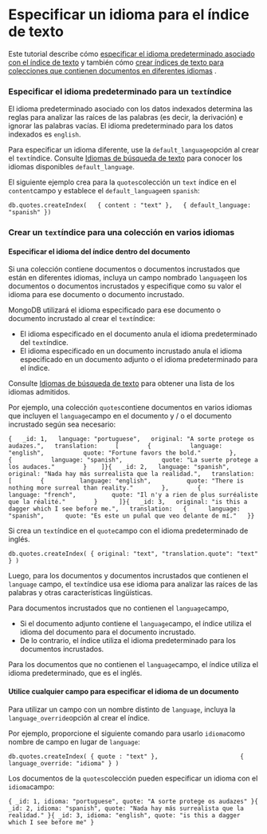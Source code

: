 # Especificar un idioma para el índice de texto



Este tutorial describe cómo [especificar el idioma predeterminado asociado con el índice de texto](https://docs.mongodb.com/manual/tutorial/specify-language-for-text-index/#std-label-specify-default-language-text-index) y también cómo [crear índices de texto para colecciones que contienen documentos en diferentes idiomas](https://docs.mongodb.com/manual/tutorial/specify-language-for-text-index/#std-label-select-from-multiple-languages-for-text-index) .

### Especificar el idioma predeterminado para un `text`índice  <a id="specify-the-default-language-for-a-text-index"></a>

El idioma predeterminado asociado con los datos indexados determina las reglas para analizar las raíces de las palabras \(es decir, la derivación\) e ignorar las palabras vacías. El idioma predeterminado para los datos indexados es `english`.

Para especificar un idioma diferente, use la `default_language`opción al crear el `text`índice. Consulte [Idiomas de búsqueda de texto](https://docs.mongodb.com/manual/reference/text-search-languages/#std-label-text-search-languages) para conocer los idiomas disponibles `default_language`.

El siguiente ejemplo crea para la `quotes`colección un `text` índice en el `content`campo y establece el `default_language`en `spanish`:

```text
db.quotes.createIndex(   { content : "text" },   { default_language: "spanish" })
```

### Crear un `text`índice para una colección en varios idiomas  <a id="create-a-text-index-for-a-collection-in-multiple-languages"></a>

#### Especificar el idioma del índice dentro del documento  <a id="specify-the-index-language-within-the-document"></a>

Si una colección contiene documentos o documentos incrustados que están en diferentes idiomas, incluya un campo nombrado `language`en los documentos o documentos incrustados y especifique como su valor el idioma para ese documento o documento incrustado.

MongoDB utilizará el idioma especificado para ese documento o documento incrustado al crear el `text`índice:

* El idioma especificado en el documento anula el idioma predeterminado del `text`índice.
* El idioma especificado en un documento incrustado anula el idioma especificado en un documento adjunto o el idioma predeterminado para el índice.

Consulte [Idiomas de búsqueda de texto](https://docs.mongodb.com/manual/reference/text-search-languages/#std-label-text-search-languages) para obtener una lista de los idiomas admitidos.

Por ejemplo, una colección `quotes`contiene documentos en varios idiomas que incluyen el `language`campo en el documento y / o el documento incrustado según sea necesario:

```text
{   _id: 1,   language: "portuguese",   original: "A sorte protege os audazes.",   translation:     [        {           language: "english",           quote: "Fortune favors the bold."        },        {           language: "spanish",           quote: "La suerte protege a los audaces."        }    ]}{   _id: 2,   language: "spanish",   original: "Nada hay más surrealista que la realidad.",   translation:      [        {          language: "english",          quote: "There is nothing more surreal than reality."        },        {          language: "french",          quote: "Il n'y a rien de plus surréaliste que la réalité."        }      ]}{   _id: 3,   original: "is this a dagger which I see before me.",   translation:   {      language: "spanish",      quote: "Es este un puñal que veo delante de mí."   }}
```

Si crea un `text`índice en el `quote`campo con el idioma predeterminado de inglés.

```text
db.quotes.createIndex( { original: "text", "translation.quote": "text" } )
```

Luego, para los documentos y documentos incrustados que contienen el `language` campo, el `text`índice usa ese idioma para analizar las raíces de las palabras y otras características lingüísticas.

Para documentos incrustados que no contienen el `language`campo,

* Si el documento adjunto contiene el `language`campo, el índice utiliza el idioma del documento para el documento incrustado.
* De lo contrario, el índice utiliza el idioma predeterminado para los documentos incrustados.

Para los documentos que no contienen el `language`campo, el índice utiliza el idioma predeterminado, que es el inglés.

#### Utilice cualquier campo para especificar el idioma de un documento  <a id="use-any-field-to-specify-the-language-for-a-document"></a>

Para utilizar un campo con un nombre distinto de `language`, incluya la `language_override`opción al crear el índice.

Por ejemplo, proporcione el siguiente comando para usarlo `idioma`como nombre de campo en lugar de `language`:

```text
db.quotes.createIndex( { quote : "text" },                       { language_override: "idioma" } )
```

Los documentos de la `quotes`colección pueden especificar un idioma con el `idioma`campo:

```text
{ _id: 1, idioma: "portuguese", quote: "A sorte protege os audazes" }{ _id: 2, idioma: "spanish", quote: "Nada hay más surrealista que la realidad." }{ _id: 3, idioma: "english", quote: "is this a dagger which I see before me" }
```


